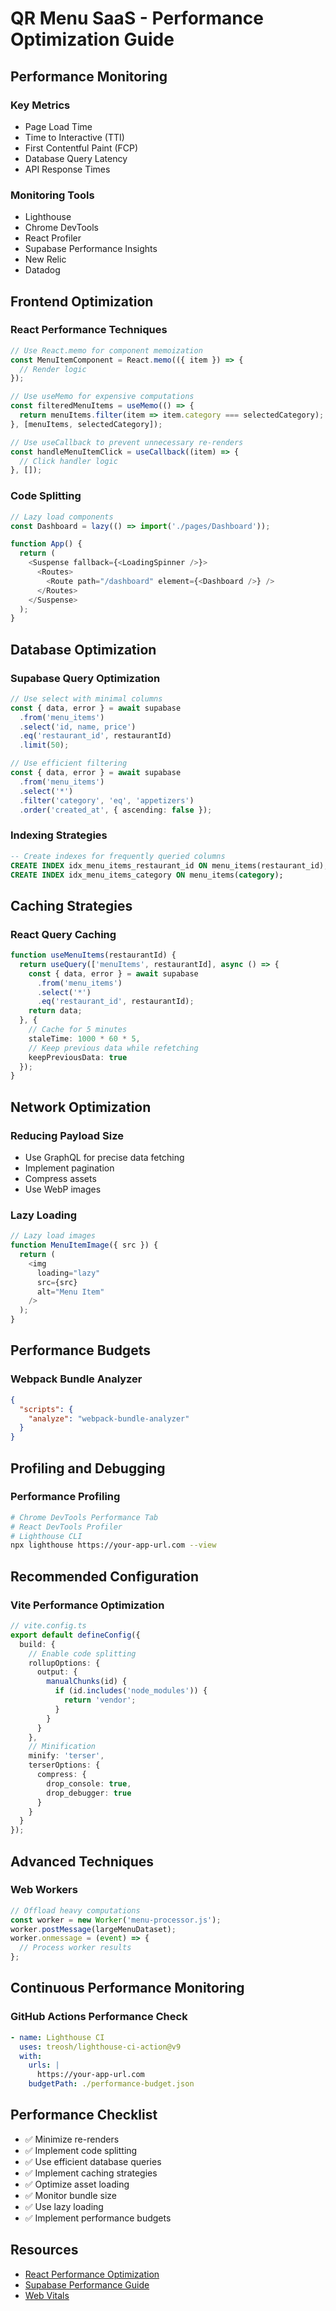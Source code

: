 # QR Menu SaaS - Performance Optimization Guide

## Performance Monitoring

### Key Metrics
- Page Load Time
- Time to Interactive (TTI)
- First Contentful Paint (FCP)
- Database Query Latency
- API Response Times

### Monitoring Tools
- Lighthouse
- Chrome DevTools
- React Profiler
- Supabase Performance Insights
- New Relic
- Datadog

## Frontend Optimization

### React Performance Techniques
```typescript
// Use React.memo for component memoization
const MenuItemComponent = React.memo(({ item }) => {
  // Render logic
});

// Use useMemo for expensive computations
const filteredMenuItems = useMemo(() => {
  return menuItems.filter(item => item.category === selectedCategory);
}, [menuItems, selectedCategory]);

// Use useCallback to prevent unnecessary re-renders
const handleMenuItemClick = useCallback((item) => {
  // Click handler logic
}, []);
```

### Code Splitting
```typescript
// Lazy load components
const Dashboard = lazy(() => import('./pages/Dashboard'));

function App() {
  return (
    <Suspense fallback={<LoadingSpinner />}>
      <Routes>
        <Route path="/dashboard" element={<Dashboard />} />
      </Routes>
    </Suspense>
  );
}
```

## Database Optimization

### Supabase Query Optimization
```typescript
// Use select with minimal columns
const { data, error } = await supabase
  .from('menu_items')
  .select('id, name, price')
  .eq('restaurant_id', restaurantId)
  .limit(50);

// Use efficient filtering
const { data, error } = await supabase
  .from('menu_items')
  .select('*')
  .filter('category', 'eq', 'appetizers')
  .order('created_at', { ascending: false });
```

### Indexing Strategies
```sql
-- Create indexes for frequently queried columns
CREATE INDEX idx_menu_items_restaurant_id ON menu_items(restaurant_id);
CREATE INDEX idx_menu_items_category ON menu_items(category);
```

## Caching Strategies

### React Query Caching
```typescript
function useMenuItems(restaurantId) {
  return useQuery(['menuItems', restaurantId], async () => {
    const { data, error } = await supabase
      .from('menu_items')
      .select('*')
      .eq('restaurant_id', restaurantId);
    return data;
  }, {
    // Cache for 5 minutes
    staleTime: 1000 * 60 * 5,
    // Keep previous data while refetching
    keepPreviousData: true
  });
}
```

## Network Optimization

### Reducing Payload Size
- Use GraphQL for precise data fetching
- Implement pagination
- Compress assets
- Use WebP images

### Lazy Loading
```typescript
// Lazy load images
function MenuItemImage({ src }) {
  return (
    <img 
      loading="lazy" 
      src={src} 
      alt="Menu Item" 
    />
  );
}
```

## Performance Budgets

### Webpack Bundle Analyzer
```json
{
  "scripts": {
    "analyze": "webpack-bundle-analyzer"
  }
}
```

## Profiling and Debugging

### Performance Profiling
```bash
# Chrome DevTools Performance Tab
# React DevTools Profiler
# Lighthouse CLI
npx lighthouse https://your-app-url.com --view
```

## Recommended Configuration

### Vite Performance Optimization
```typescript
// vite.config.ts
export default defineConfig({
  build: {
    // Enable code splitting
    rollupOptions: {
      output: {
        manualChunks(id) {
          if (id.includes('node_modules')) {
            return 'vendor';
          }
        }
      }
    },
    // Minification
    minify: 'terser',
    terserOptions: {
      compress: {
        drop_console: true,
        drop_debugger: true
      }
    }
  }
});
```

## Advanced Techniques

### Web Workers
```typescript
// Offload heavy computations
const worker = new Worker('menu-processor.js');
worker.postMessage(largeMenuDataset);
worker.onmessage = (event) => {
  // Process worker results
};
```

## Continuous Performance Monitoring

### GitHub Actions Performance Check
```yaml
- name: Lighthouse CI
  uses: treosh/lighthouse-ci-action@v9
  with:
    urls: |
      https://your-app-url.com
    budgetPath: ./performance-budget.json
```

## Performance Checklist
- ✅ Minimize re-renders
- ✅ Implement code splitting
- ✅ Use efficient database queries
- ✅ Implement caching strategies
- ✅ Optimize asset loading
- ✅ Monitor bundle size
- ✅ Use lazy loading
- ✅ Implement performance budgets

## Resources
- [React Performance Optimization](https://reactjs.org/docs/optimizing-performance.html)
- [Supabase Performance Guide](https://supabase.com/docs/guides/performance)
- [Web Vitals](https://web.dev/vitals/)
